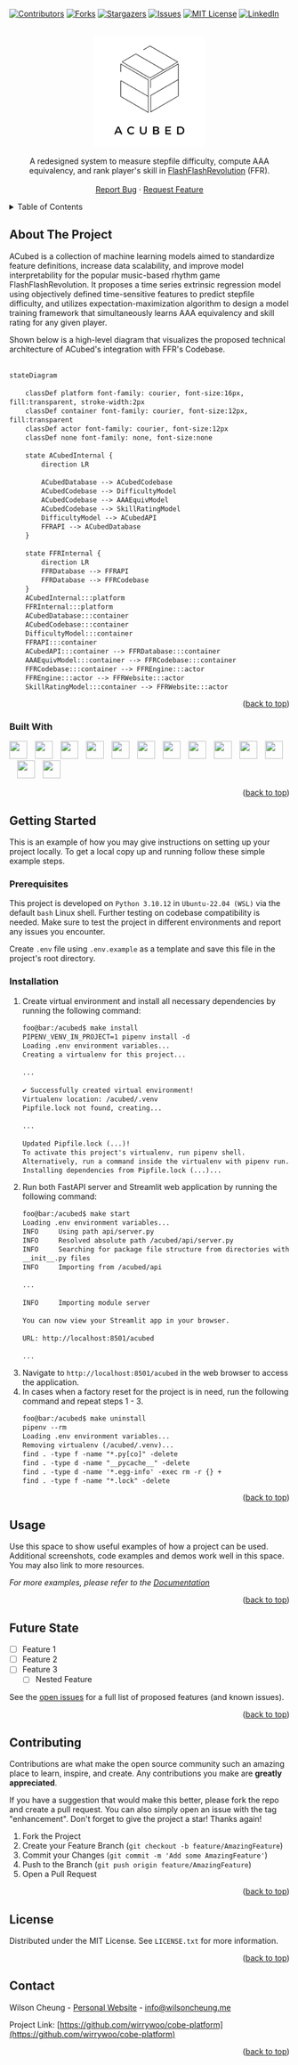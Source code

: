 <!-- Improved compatibility of back to top link: See: https://github.com/othneildrew/Best-README-Template/pull/73 -->
<a name="readme-top"></a>
<!--
*** Thanks for checking out the Best-README-Template. If you have a suggestion
*** that would make this better, please fork the repo and create a pull request
*** or simply open an issue with the tag "enhancement".
*** Don't forget to give the project a star!
*** Thanks again! Now go create something AMAZING! :D
-->



<!-- PROJECT SHIELDS -->
<!--
*** I'm using markdown "reference style" links for readability.
*** Reference links are enclosed in brackets [ ] instead of parentheses ( ).
*** See the bottom of this document for the declaration of the reference variables
*** for contributors-url, forks-url, etc. This is an optional, concise syntax you may use.
*** https://www.markdownguide.org/basic-syntax/#reference-style-links
-->
[![Contributors][contributors-shield]][contributors-url]
[![Forks][forks-shield]][forks-url]
[![Stargazers][stars-shield]][stars-url]
[![Issues][issues-shield]][issues-url]
[![MIT License][license-shield]][license-url]
[![LinkedIn][linkedin-shield]][linkedin-url]



<!-- PROJECT LOGO -->
<br />
<div align="center">
  <a href="https://github.com/wirrywoo/ACubed">
    <picture>
        <source srcset="assets/logo/dark-mode.png"  media="(prefers-color-scheme: dark)">
        <img src="assets/logo/no-dark-mode.png" alt="Logo" width="200px" height=auto>
    </picture>
  </a>

  <p align="center">
    A redesigned system to measure stepfile difficulty, compute AAA equivalency, and rank player's skill in <a href="https://www.flashflashrevolution.com/">FlashFlashRevolution</a> (FFR). 
<!--     <br />
    <a href="https://github.com/wirrywoo/cobe-platform/"><strong>Explore the docs »</strong></a>
    <br /> -->
    <br />
    <br />
<!--    <a href="https://www.youtube.com/watch?v=iHAt1286_4c">View Demo</a>
    ·
    <a href="https://devpost.com/software/containerized-online-bandit-experimentation-cobe-platform">View Devpost Submission</a>
    · -->
    <a href="https://github.com/wirrywoo/cobe-platform/issues">Report Bug</a>
    ·
    <a href="https://github.com/wirrywoo/cobe-platform/issues">Request Feature</a>
  </p>
</div>



<!-- TABLE OF CONTENTS -->
<details>
  <summary>Table of Contents</summary>
  <ol>
    <li>
      <a href="#about-the-project">About The Project</a>
      <ul>
        <li><a href="#built-with">Built With</a></li>
      </ul>
    </li>
    <li>
      <a href="#getting-started">Getting Started</a>
      <ul>
        <li><a href="#prerequisites">Prerequisites</a></li>
        <li><a href="#installation">Installation</a></li>
      </ul>
    </li>
    <li><a href="#usage">Usage</a></li>
    <li><a href="#roadmap">Roadmap</a></li>
    <li><a href="#contributing">Contributing</a></li>
    <li><a href="#license">License</a></li>
    <li><a href="#contact">Contact</a></li>
    <li><a href="#acknowledgments">Acknowledgments</a></li>
  </ol>
</details>



<!-- ABOUT THE PROJECT -->
## About The Project

ACubed is a collection of machine learning models aimed to standardize feature definitions, increase data scalability, and improve model interpretability for the popular music-based rhythm game FlashFlashRevolution. It proposes a time series extrinsic regression model using objectively defined time-sensitive features to predict stepfile difficulty, and utilizes expectation-maximization algorithm to design a model training framework that simultaneously learns AAA equivalency and skill rating for any given player.

Shown below is a high-level diagram that visualizes the proposed technical architecture of ACubed's integration with FFR's Codebase.

```mermaid

stateDiagram

    classDef platform font-family: courier, font-size:16px, fill:transparent, stroke-width:2px
    classDef container font-family: courier, font-size:12px, fill:transparent
    classDef actor font-family: courier, font-size:12px
    classDef none font-family: none, font-size:none

    state ACubedInternal {
        direction LR

        ACubedDatabase --> ACubedCodebase
        ACubedCodebase --> DifficultyModel
        ACubedCodebase --> AAAEquivModel
        ACubedCodebase --> SkillRatingModel
        DifficultyModel --> ACubedAPI
        FFRAPI --> ACubedDatabase
    }

    state FFRInternal {
        direction LR
        FFRDatabase --> FFRAPI
        FFRDatabase --> FFRCodebase
    }
    ACubedInternal:::platform
    FFRInternal:::platform
    ACubedDatabase:::container
    ACubedCodebase:::container
    DifficultyModel:::container
    FFRAPI:::container
    ACubedAPI:::container --> FFRDatabase:::container
    AAAEquivModel:::container --> FFRCodebase:::container
    FFRCodebase:::container --> FFREngine:::actor
    FFREngine:::actor --> FFRWebsite:::actor
    SkillRatingModel:::container --> FFRWebsite:::actor
```

<p align="right">(<a href="#readme-top">back to top</a>)</p>



### Built With

<img height="32" width="32" src="https://cdn.simpleicons.org/streamlit/black/white" />&emsp;<img height="32" width="32" src="https://cdn.simpleicons.org/python/black/white" />&emsp;<img height="32" width="32" src="https://cdn.simpleicons.org/fastapi/black/white" />&emsp;<img height="32" width="32" src="https://cdn.simpleicons.org/mongodb/black/white" />&emsp;<img height="32" width="32" src="https://cdn.simpleicons.org/githubactions/black/white" />&emsp;<img height="32" width="32" src="https://cdn.simpleicons.org/github/black/white" />&emsp;<img height="32" width="32" src="https://cdn.simpleicons.org/ubuntu/black/white" />&emsp;<img height="32" width="32" src="https://cdn.simpleicons.org/gnubash/black/white" />&emsp;<img height="32" width="32" src="https://cdn.simpleicons.org/latex/black/white" />&emsp;<img height="32" width="32" src="https://cdn.simpleicons.org/polars/black/white" />&emsp;<img height="32" width="32" src="https://cdn.simpleicons.org/numpy/black/white" />&emsp;<img height="32" width="32" src="https://cdn.simpleicons.org/weightsandbiases/black/white" />&emsp;<img height="32" width="32" src="https://cdn.simpleicons.org/gunicorn/black/white" />

<p align="right">(<a href="#readme-top">back to top</a>)</p>



<!-- GETTING STARTED -->
## Getting Started

This is an example of how you may give instructions on setting up your project locally.
To get a local copy up and running follow these simple example steps.

### Prerequisites

This project is developed on `Python 3.10.12` in `Ubuntu-22.04 (WSL)` via the default `bash` Linux shell. Further testing on codebase compatibility is needed. Make sure to test the project in different environments and report any issues you encounter.

Create `.env` file using `.env.example` as a template and save this file in the project's root directory.

### Installation

1. Create virtual environment and install all necessary dependencies by running the following command:
    ```console
    foo@bar:/acubed$ make install
    PIPENV_VENV_IN_PROJECT=1 pipenv install -d
    Loading .env environment variables...
    Creating a virtualenv for this project...

    ...
    
    ✔ Successfully created virtual environment!
    Virtualenv location: /acubed/.venv
    Pipfile.lock not found, creating...

    ...

    Updated Pipfile.lock (...)!
    To activate this project's virtualenv, run pipenv shell.
    Alternatively, run a command inside the virtualenv with pipenv run.
    Installing dependencies from Pipfile.lock (...)...
    ```
2. Run both FastAPI server and Streamlit web application by running the following command:
    ```console
    foo@bar:/acubed$ make start
    Loading .env environment variables...
    INFO     Using path api/server.py
    INFO     Resolved absolute path /acubed/api/server.py
    INFO     Searching for package file structure from directories with __init__.py files
    INFO     Importing from /acubed/api

    ...
  
    INFO     Importing module server
  
    You can now view your Streamlit app in your browser.
  
    URL: http://localhost:8501/acubed

    ...
    ```
3. Navigate to `http://localhost:8501/acubed` in the web browser to access the application.
4. In cases when a factory reset for the project is in need, run the following command and repeat steps 1 - 3. 
    ```console
    foo@bar:/acubed$ make uninstall
    pipenv --rm
    Loading .env environment variables...
    Removing virtualenv (/acubed/.venv)...
    find . -type f -name "*.py[co]" -delete
    find . -type d -name "__pycache__" -delete
    find . -type d -name '*.egg-info' -exec rm -r {} +
    find . -type f -name "*.lock" -delete
    ```



<p align="right">(<a href="#readme-top">back to top</a>)</p>



<!-- USAGE -->
## Usage

Use this space to show useful examples of how a project can be used. Additional screenshots, code examples and demos work well in this space. You may also link to more resources.

_For more examples, please refer to the [Documentation](https://example.com)_

<p align="right">(<a href="#readme-top">back to top</a>)</p>



<!-- ROADMAP -->
## Future State

- [ ] Feature 1
- [ ] Feature 2
- [ ] Feature 3
    - [ ] Nested Feature

See the [open issues](https://github.com/wirrywoo/cobe-platform/issues) for a full list of proposed features (and known issues).

<p align="right">(<a href="#readme-top">back to top</a>)</p>



<!-- CONTRIBUTING -->
## Contributing

Contributions are what make the open source community such an amazing place to learn, inspire, and create. Any contributions you make are **greatly appreciated**.

If you have a suggestion that would make this better, please fork the repo and create a pull request. You can also simply open an issue with the tag "enhancement".
Don't forget to give the project a star! Thanks again!

1. Fork the Project
2. Create your Feature Branch (`git checkout -b feature/AmazingFeature`)
3. Commit your Changes (`git commit -m 'Add some AmazingFeature'`)
4. Push to the Branch (`git push origin feature/AmazingFeature`)
5. Open a Pull Request

<p align="right">(<a href="#readme-top">back to top</a>)</p>




<!-- LICENSE -->
## License

Distributed under the MIT License. See `LICENSE.txt` for more information.

<p align="right">(<a href="#readme-top">back to top</a>)</p>



<!-- CONTACT -->
## Contact

Wilson Cheung - [Personal Website](https://wilsoncheung.me/) - info@wilsoncheung.me

Project Link: [https://github.com/wirrywoo/cobe-platform](https://github.com/wirrywoo/cobe-platform)

<p align="right">(<a href="#readme-top">back to top</a>)</p>



<!-- ACKNOWLEDGMENTS
## Acknowledgments

* []()
* []()
* []()

<p align="right">(<a href="#readme-top">back to top</a>)</p> -->



<!-- MARKDOWN LINKS & IMAGES -->
<!-- https://www.markdownguide.org/basic-syntax/#reference-style-links -->
[contributors-shield]: https://img.shields.io/github/contributors/wirrywoo/cobe-platform.svg
[contributors-url]: https://github.com/wirrywoo/cobe-platform/graphs/contributors
[forks-shield]: https://img.shields.io/github/forks/wirrywoo/cobe-platform.svg
[forks-url]: https://github.com/wirrywoo/cobe-platform/network/members
[stars-shield]: https://img.shields.io/github/stars/wirrywoo/cobe-platform.svg
[stars-url]: https://github.com/wirrywoo/cobe-platform/stargazers
[issues-shield]: https://img.shields.io/github/issues/wirrywoo/cobe-platform.svg
[issues-url]: https://github.com/wirrywoo/cobe-platform/issues
[license-shield]: https://img.shields.io/github/license/wirrywoo/cobe-platform
[license-url]: https://github.com/wirrywoo/cobe-platform/blob/main/LICENSE.txt
[linkedin-shield]: https://img.shields.io/badge/-LinkedIn-black.svg?logo=linkedin&colorB=555
[linkedin-url]: https://linkedin.com/in/wcheung-in/
[product-screenshot]: images/screenshot.png

[python-shield]: https://img.shields.io/badge/Python-3776AB.svg?style=for-the-badge&logo=Python&logoColor=white
[python-url]: https://www.python.org/
[jquery-shield]: https://img.shields.io/badge/jQuery-0769AD.svg?style=for-the-badge&logo=jQuery&logoColor=white
[Jquery-url]: https://jquery.com 
[django-shield]: https://img.shields.io/badge/Django-092E20.svg?style=for-the-badge&logo=Django&logoColor=white
[django-url]: https://www.djangoproject.com/
[gunicorn-shield]: https://img.shields.io/badge/Gunicorn-499848.svg?style=for-the-badge&logo=Gunicorn&logoColor=white
[gunicorn-url]: https://gunicorn.org/
[nginx-shield]: https://img.shields.io/badge/NGINX-009639.svg?style=for-the-badge&logo=NGINX&logoColor=white
[nginx-url]: https://www.nginx.com/
[vw-shield]: https://img.shields.io/badge/Vowpal%20Wabbit-FF81F9.svg?style=for-the-badge&logo=Vowpal-Wabbit&logoColor=black
[vw-url]: https://vowpalwabbit.org/
[wandb-shield]: https://img.shields.io/badge/Weights%20&%20Biases-FFBE00.svg?style=for-the-badge&logo=weightsandbiases&logoColor=black
[wandb-url]: https://wandb.ai/
[docker-shield]: https://img.shields.io/badge/Docker-2496ED.svg?style=for-the-badge&logo=Docker&logoColor=white
[docker-url]: https://www.docker.com/
[ubuntu-shield]: https://img.shields.io/badge/Ubuntu-E95420.svg?style=for-the-badge&logo=Ubuntu&logoColor=white
[ubuntu-url]: https://ubuntu.com/
[vscode-shield]: https://img.shields.io/badge/Visual%20Studio%20Code-007ACC.svg?style=for-the-badge&logo=Visual-Studio-Code&logoColor=white
[vscode-url]: https://code.visualstudio.com/

